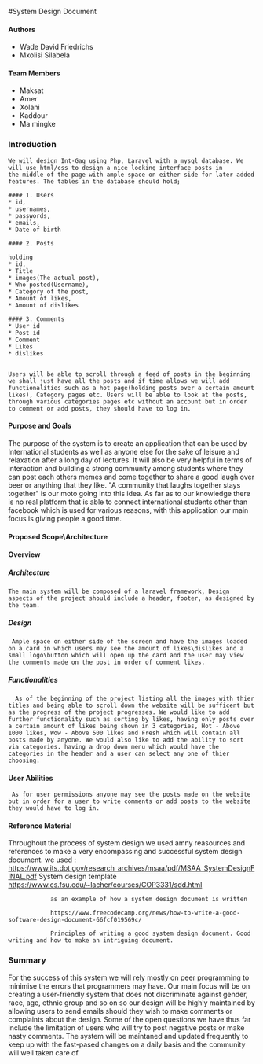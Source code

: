 #System Design Document

   #### Authors

   * Wade David Friedrichs
   * Mxolisi Silabela

   #### Team Members

   * Maksat
   * Amer 
   * Xolani
   * Kaddour
   * Ma mingke


### Introduction

    We will design Int-Gag using Php, Laravel with a mysql database. We will use html/css to design a nice looking interface posts in
    the middle of the page with ample space on either side for later added features. The tables in the database should hold; 

    #### 1. Users 
    * id,
    * usernames, 
    * passwords,
    * emails,
    * Date of birth

    #### 2. Posts 

    holding
    * id,
    * Title
    * images(The actual post), 
    * Who posted(Username),
    * Category of the post,
    * Amount of likes,
    * Amount of dislikes
    
    #### 3. Comments
    * User id 
    * Post id
    * Comment
    * Likes
    * dislikes


    Users will be able to scroll through a feed of posts in the beginning we shall just have all the posts and if time allows we will add 
    functionalities such as a hot page(holding posts over a certain amount likes), Category pages etc. Users will be able to look at the posts, through various categories pages etc without an account but in order to comment or add posts, they should have to log in.

#### Purpose and Goals

The purpose of the system is to create an application that can be used by International students as well as anyone else for the sake of leisure and relaxation after a long day of lectures. It will also be very helpful in terms of interaction and building a strong community among students where they can post each others memes and come together to share a good laugh over beer or anything that they like. "A community that laughs together stays together" is our moto going into this idea. As far as to our knowledge there is no real platform that is able to connect international students other than facebook which is used for various reasons, with this application our main focus is giving people a good time.


#### Proposed Scope\Architecture

#### Overview
  ##### Architecture

    The main system will be composed of a laravel framework, Design aspects of the project should include a header, footer, as designed by the team.

  ##### Design 

     Ample space on either side of the screen and have the images loaded on a card in which users may see the amount of likes\dislikes and a small logo\button which will open up the card and the user may view the comments made on the post in order of comment likes.
  
  ##### Functionalities

      As of the beginning of the project listing all the images with thier titles and being able to scroll down the website will be sufficent but as the progress of the project progresses. We would like to add further functionality such as sorting by likes, having only posts over a certain amount of likes being shown in 3 categories, Hot - Above 1000 likes, Wow - Above 500 likes and Fresh which will contain all posts made by anyone. We would also like to add the ability to sort via categories. having a drop down menu which would have the categories in the header and a user can select any one of thier choosing.
 
  #### User Abilities


     As for user permissions anyone may see the posts made on the website but in order for a user to write comments or add posts to the website they would have to log in.



 #### Reference Material 

 Throughout the process of system design we used amny reasources and references to make a very encompassing and successful system design document. we used :
                https://www.its.dot.gov/research_archives/msaa/pdf/MSAA_SystemDesignFINAL.pdf System design template
                https://www.cs.fsu.edu/~lacher/courses/COP3331/sdd.html

                as an example of how a system design document is written

                https://www.freecodecamp.org/news/how-to-write-a-good-software-design-document-66fcf019569c/

                Principles of writing a good system design document. Good writing and how to make an intriguing document.


### Summary

For the success of this system we will rely mostly on peer programming to minimise the errors that programmers may have. Our main focus will be on creating a user-friendly system that does not discriminate against gender, race, age, ethnic group and so on so our design will be highly maintained by allowing users to send emails should they wish to make comments or complaints about the design. Some of the open questions we have thus far include the limitation of users who will try to post negative posts or make nasty comments. The system will be maintaned and updated frequently to keep up with the fast-pased changes on a daily basis and the community will well taken care of.
